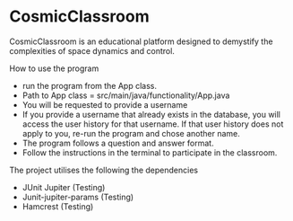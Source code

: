 # CosmicClassroom
CosmicClassroom is an educational platform designed to demystify the complexities of space dynamics and control. 

How to use the program
- run the program from the App class. 
- Path to App class = src/main/java/functionality/App.java
- You will be requested to provide a username
- If you provide a username that already exists in the database, you will access the user history for that username. If that user history does not apply to you, re-run the program and chose another name. 
- The program follows a question and answer format.
- Follow the instructions in the terminal to participate in the classroom. 

The project utilises the following the dependencies
- JUnit Jupiter (Testing)
- Junit-jupiter-params (Testing)
- Hamcrest (Testing)